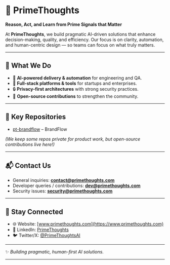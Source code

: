 
# 🌌 PrimeThoughts

**Reason, Act, and Learn from Prime Signals that Matter**

At **PrimeThoughts**, we build pragmatic AI-driven solutions that enhance decision-making, quality, and efficiency. Our focus is on clarity, automation, and human-centric design — so teams can focus on what truly matters.

---

## 🔧 What We Do

* 🚀 **AI-powered delivery & automation** for engineering and QA.
* 🧩 **Full-stack platforms & tools** for startups and enterprises.
* 🔒 **Privacy-first architectures** with strong security practices.
* 🌱 **Open-source contributions** to strengthen the community.

---

## 📂 Key Repositories

* [pt-brandflow](https://github.com/primethoughts/pt-brandflow) – BrandFlow

*(We keep some repos private for product work, but open-source contributions live here!)*

---

## 📬 Contact Us

* General inquiries: **[contact@primethoughts.com](mailto:contact@primethoughts.com)**
* Developer queries / contributions: **[dev@primethoughts.com](mailto:dev@primethoughts.com)**
* Security issues: **[security@primethoughts.com](mailto:security@primethoughts.com)**

---

## 🌟 Stay Connected

* 🌐 Website: [www.primethoughts.com](https://www.primethoughts.com)
* 💼 LinkedIn: [PrimeThoughts](https://www.linkedin.com/company/primethoughts)
* 🐦 Twitter/X: [@PrimeThoughtsAI](https://twitter.com/PrimeThoughts)

---

✨ *Building pragmatic, human-first AI solutions.*

---
